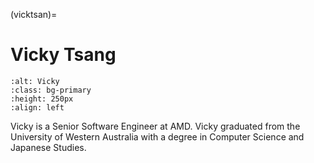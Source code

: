 <head>
  <meta charset="UTF-8">
  <meta name="description" content="Vicky Tsang">
  <meta name="keywords" content="AMD GPU, MI300, MI250, ROCm, blog, contributor, blog author">
</head>

(vicktsan)=

# Vicky Tsang

```{image} ./data/Vicky-Tsang.jpg
:alt: Vicky
:class: bg-primary
:height: 250px
:align: left
```

Vicky is a Senior Software Engineer at AMD. Vicky graduated from the University of Western Australia with a degree in Computer Science and Japanese Studies.
